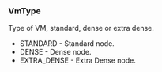 ### VmType
Type of VM, standard, dense or extra dense.

- STANDARD - Standard node.
- DENSE - Dense node.
- EXTRA_DENSE - Extra Dense node.
